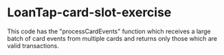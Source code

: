 # LoanTap-card-slot-exercise
This code has the "processCardEvents" function which receives a large batch of card events from multiple cards and returns only those which are valid transactions.
